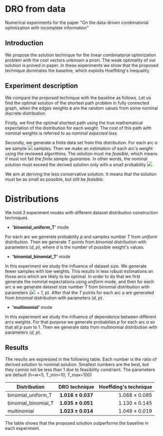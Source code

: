 # DRO from data
Numerical experiments for the paper "On the data-driven combinatorial optimization with incomplete information"

## Introduction
We propose the solution technique for the linear combinatorial optimization problem with the cost vectors unknown a priori. The weak optimality of our solution is proved in paper. In these experiments we show that the proposed technique dominates the baseline, which exploits Hoeffding's inequality.

## Experiment description

We compare the proposed technique with the baseline as follows. Let us find the optimal solution of the shortest path problem in fully connected graph, when the edges weights **c** are the random values from some nominal discrete distribution.  

Firstly, we find the optimal shortest path using the true mathematical expectation of the distribution for each weight. The cost of this path with nominal weights is referred to as _nominal expected loss._ 

Secondly, we generate a finite data set from this distribution. For each arc _a_ we sample  <img src="https://render.githubusercontent.com/render/math?math=T_a \in (T_{min}, T_{max})"> samples. Then we make an estimation of each arc's weight using the reviewed algorithms. The solution must me _feasible_, which means if must not fail the _finite sample guarantee_. In other words, the nominal solution must exceed the derived solution only with a small probability <img src="https://render.githubusercontent.com/render/math?math=\alpha = 0.05">.

We aim at deriving the less conservative solution. It means that the solution must be as small as possible, but still be _feasible_.

# Distributions

We hold *3* experiment modes with different dataset distribution construction techniques.

* **'binomial_uniform_T'** mode

For each arc we generate probability _p_ and samples number _T_ from *uniform* distribution. Then we generate _T_ points from *binomial* distribution with parameters (_d_, _p_), where _d_ is the number of possible weight's values. 

* **'binomial_binomial_T'** mode

In this experiment we study the influence of dataset size. We generate fewer samples with low weights. This results in less robust estimations on those arcs which are likely to be optimal. In order to do that we first generate the nominal expectations using _uniform_ mode, and then for each arc _a_ we generate dataset size number _T_ from binomial distribution with parameters (<img src="https://render.githubusercontent.com/render/math?math=T_{max} - T_{min}"> + 1, p). After that the _T_ points for each arc _a_ are generated from _binomial_ distribution with parameters (_d, p_).

* **'multinomial'** mode

In this experiment we study the influence of dependence between different arcs weights. For that purpose we generate probabilies _p_ for each arc _a_ so that all _p_ sum to 1. Then we generate data from multinomial distribution with parameters (_d, p_).

## Results

The results are expressed in the following table. Each number is the ratio of derived solution to nominal solution. Smallest numbers are the best, but they cannot not be less than 1 due to feasibility constraint. The parameters are default (h=w=5, T_min=10, T_max=100)

| Distribution        | DRO technique          |  Hoeffding's technique |
| ------------- |:-------------:| -----:|
|   binomial_uniform_T   | **1.016 ± 0.037** | 1.068 ± 0.085 |
| binomial_binomial_T      | **1.035 ± 0.051** | 1.130 ±  0.145 |
| multinomial | **1.023 ± 0.014** | 1.049 ± 0.019 |

The table shows that the proposed solution outperforms the baseline in each experiment.
